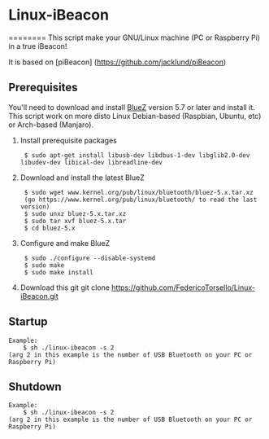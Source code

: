 # Linux-iBeacon
========
This script make your GNU/Linux machine (PC or Raspberry Pi) in a true iBeacon!

It is based on [piBeacon] (https://github.com/jacklund/piBeacon)

## Prerequisites
You'll need to download and install [BlueZ](http://www.bluez.org) version 5.7 or later and install it.
This script work on more disto Linux Debian-based (Raspbian, Ubuntu, etc) or Arch-based (Manjaro).

1. Install prerequisite packages

		$ sudo apt-get install libusb-dev libdbus-1-dev libglib2.0-dev libudev-dev libical-dev libreadline-dev

2. Download and install the latest BlueZ

		$ sudo wget www.kernel.org/pub/linux/bluetooth/bluez-5.x.tar.xz
		(go https://www.kernel.org/pub/linux/bluetooth/ to read the last version)
		$ sudo unxz bluez-5.x.tar.xz
		$ sudo tar xvf bluez-5.x.tar
		$ cd bluez-5.x

3. Configure and make BlueZ

		$ sudo ./configure --disable-systemd
		$ sudo make
		$ sudo make install
		
4. Download this git
		git clone https://github.com/FedericoTorsello/Linux-iBeacon.git
		
## Startup
	Example:
		$ sh ./linux-ibeacon -s 2
	(arg 2 in this example is the number of USB Bluetooth on your PC or Raspberry Pi)

## Shutdown
	Example:
		$ sh ./linux-ibeacon -s 2
	(arg 2 in this example is the number of USB Bluetooth on your PC or Raspberry Pi)

